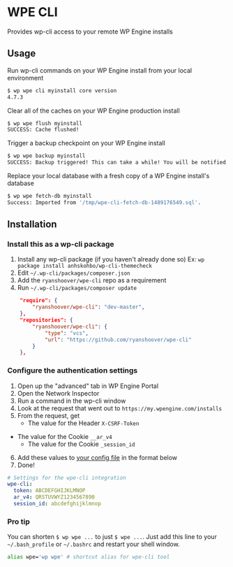 # WPE CLI

Provides wp-cli access to your remote WP Engine installs

## Usage

Run wp-cli commands on your WP Engine install from your local environment

```bash
$ wp wpe cli myinstall core version
4.7.3
```

Clear all of the caches on your WP Engine production install

```bash
$ wp wpe flush myinstall
SUCCESS: Cache flushed!
```

Trigger a backup checkpoint on your WP Engine install

```bash
$ wp wpe backup myinstall
SUCCESS: Backup triggered! This can take a while! You will be notified at ryan.hoover@wpengine.com when the checkpoint has completed.
```

Replace your local database with a fresh copy of a WP Engine install's database

```bash
$ wp wpe fetch-db myinstall
Success: Imported from '/tmp/wpe-cli-fetch-db-1489176549.sql'.
```

## Installation

### Install this as a wp-cli package

1. Install any wp-cli package (if you haven't already done so)
	Ex: `wp package install anhskohbo/wp-cli-themecheck`
2. Edit `~/.wp-cli/packages/composer.json`
3. Add the `ryanshoover/wpe-cli` repo as a requirement
4. Run `~/.wp-cli/packages/composer update`

```json
	"require": {
        "ryanshoover/wpe-cli": "dev-master",
    },
	"repositories": {
        "ryanshoover/wpe-cli": {
            "type": "vcs",
            "url": "https://github.com/ryanshoover/wpe-cli"
        }
    },
```

### Configure the authentication settings

1. Open up the "advanced" tab in WP Engine Portal
2. Open the Network Inspector
3. Run a command in the wp-cli window
4. Look at the request that went out to `https://my.wpengine.com/installs`
5. From the request, get
	* The value for the Header `X-CSRF-Token`
  * The value for the Cookie `__ar_v4`
	* The value for the Cookie `_session_id`
6. Add these values to [your config file](https://make.wordpress.org/cli/handbook/config/#config-files) in the format below
7. Done!

```yaml
# Settings for the wpe-cli integration
wpe-cli:
  token: ABCDEFGHIJKLMNOP
  ar_v4: QRSTUVWYZ1234567890
  session_id: abcdefghijklmnop
```

### Pro tip

You can shorten `$ wp wpe ...` to just `$ wpe ...`. Just add this line to your `~/.bash_profile` or `~/.bashrc` and restart your shell window.

```bash
alias wpe='wp wpe' # shortcut alias for wpe-cli tool
```
